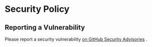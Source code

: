 # Security Policy

## Reporting a Vulnerability

Please report a security
vulnerability [on GitHub Security Advisories](https://github.com/xdev-software/xapi-db-informix/security/advisories/new)
.

